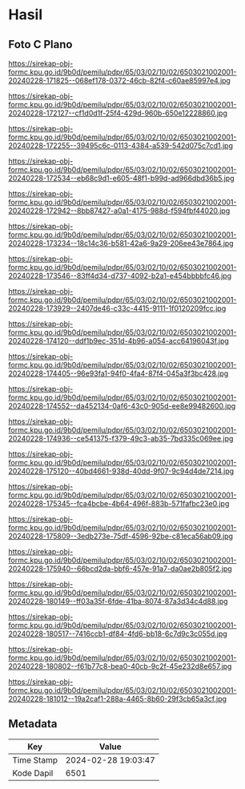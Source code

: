 # Hasil

## Foto C Plano

https://sirekap-obj-formc.kpu.go.id/9b0d/pemilu/pdpr/65/03/02/10/02/6503021002001-20240228-171825--068ef178-0372-46cb-82f4-c60ae85997e4.jpg

https://sirekap-obj-formc.kpu.go.id/9b0d/pemilu/pdpr/65/03/02/10/02/6503021002001-20240228-172127--cf1d0d1f-25f4-429d-960b-650e12228860.jpg

https://sirekap-obj-formc.kpu.go.id/9b0d/pemilu/pdpr/65/03/02/10/02/6503021002001-20240228-172255--39495c6c-0113-4384-a539-542d075c7cd1.jpg

https://sirekap-obj-formc.kpu.go.id/9b0d/pemilu/pdpr/65/03/02/10/02/6503021002001-20240228-172534--eb68c9d1-e605-48f1-b99d-ad966dbd36b5.jpg

https://sirekap-obj-formc.kpu.go.id/9b0d/pemilu/pdpr/65/03/02/10/02/6503021002001-20240228-172942--8bb87427-a0a1-4175-988d-f594fbf44020.jpg

https://sirekap-obj-formc.kpu.go.id/9b0d/pemilu/pdpr/65/03/02/10/02/6503021002001-20240228-173234--18c14c36-b581-42a6-9a29-206ee43e7864.jpg

https://sirekap-obj-formc.kpu.go.id/9b0d/pemilu/pdpr/65/03/02/10/02/6503021002001-20240228-173546--83ff4d34-d737-4092-b2a1-e454bbbbfc46.jpg

https://sirekap-obj-formc.kpu.go.id/9b0d/pemilu/pdpr/65/03/02/10/02/6503021002001-20240228-173929--2407de46-c33c-4415-9111-1f0120209fcc.jpg

https://sirekap-obj-formc.kpu.go.id/9b0d/pemilu/pdpr/65/03/02/10/02/6503021002001-20240228-174120--ddf1b9ec-351d-4b96-a054-acc64196043f.jpg

https://sirekap-obj-formc.kpu.go.id/9b0d/pemilu/pdpr/65/03/02/10/02/6503021002001-20240228-174405--96e93fa1-94f0-4fa4-87f4-045a3f3bc428.jpg

https://sirekap-obj-formc.kpu.go.id/9b0d/pemilu/pdpr/65/03/02/10/02/6503021002001-20240228-174552--da452134-0af6-43c0-905d-ee8e99482600.jpg

https://sirekap-obj-formc.kpu.go.id/9b0d/pemilu/pdpr/65/03/02/10/02/6503021002001-20240228-174936--ce541375-f379-49c3-ab35-7bd335c069ee.jpg

https://sirekap-obj-formc.kpu.go.id/9b0d/pemilu/pdpr/65/03/02/10/02/6503021002001-20240228-175120--40bd4661-938d-40dd-9f07-9c94d4de7214.jpg

https://sirekap-obj-formc.kpu.go.id/9b0d/pemilu/pdpr/65/03/02/10/02/6503021002001-20240228-175345--fca4bcbe-4b64-496f-883b-571fafbc23e0.jpg

https://sirekap-obj-formc.kpu.go.id/9b0d/pemilu/pdpr/65/03/02/10/02/6503021002001-20240228-175809--3edb273e-75df-4596-92be-c81eca56ab09.jpg

https://sirekap-obj-formc.kpu.go.id/9b0d/pemilu/pdpr/65/03/02/10/02/6503021002001-20240228-175940--66bcd2da-bbf6-457e-91a7-da0ae2b805f2.jpg

https://sirekap-obj-formc.kpu.go.id/9b0d/pemilu/pdpr/65/03/02/10/02/6503021002001-20240228-180149--ff03a35f-6fde-41ba-8074-87a3d34c4d88.jpg

https://sirekap-obj-formc.kpu.go.id/9b0d/pemilu/pdpr/65/03/02/10/02/6503021002001-20240228-180517--7416ccb1-df84-4fd6-bb18-6c7d9c3c055d.jpg

https://sirekap-obj-formc.kpu.go.id/9b0d/pemilu/pdpr/65/03/02/10/02/6503021002001-20240228-180802--f61b77c8-bea0-40cb-9c2f-45e232d8e657.jpg

https://sirekap-obj-formc.kpu.go.id/9b0d/pemilu/pdpr/65/03/02/10/02/6503021002001-20240228-181012--19a2caf1-288a-4465-8b60-29f3cb65a3cf.jpg


## Metadata

| Key        | Value               |
| ---------- | ------------------- |
| Time Stamp | 2024-02-28 19:03:47 |
| Kode Dapil | 6501                |



